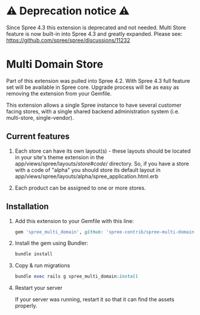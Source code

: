 # ⚠️ Deprecation notice ⚠️

Since Spree 4.3 this extension is deprecated and not needed. Multi Store feature is now built-in into Spree 4.3 and greatly expanded. Please see: https://github.com/spree/spree/discussions/11232

# Multi Domain Store

Part of this extension was pulled into Spree 4.2. With Spree 4.3 full feature set will be available in Spree core. Upgrade process will be as easy as removing the extension from your Gemfile.

This extension allows a single Spree instance to have several customer facing stores, with a single shared backend administration system (i.e. multi-store, single-vendor).

## Current features

1. Each store can have its own layout(s) - these layouts should be located in your site's theme extension in the app/views/spree/layouts/_store#code_/ directory. So, if you have a store with
a code of "alpha" you should store its default layout in app/views/spree/layouts/alpha/spree_application.html.erb

2. Each product can be assigned to one or more stores.

## Installation

1. Add this extension to your Gemfile with this line:

    ```ruby
    gem 'spree_multi_domain', github: 'spree-contrib/spree-multi-domain'
    ```

2. Install the gem using Bundler:

    ```ruby
    bundle install
    ```

3. Copy & run migrations

    ```ruby
    bundle exec rails g spree_multi_domain:install
    ```

4. Restart your server

    If your server was running, restart it so that it can find the assets properly.
